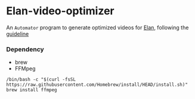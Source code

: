 # Elan-video-optimizer
An `Automator` program to generate optimized videos for [Elan](), following the [guideline](https://www.mpi.nl/tools/elan/docs/Video_encoding_guidelines_ELAN.pdf)

### Dependency
- brew
- FFMpeg


```
/bin/bash -c "$(curl -fsSL https://raw.githubusercontent.com/Homebrew/install/HEAD/install.sh)"
brew install ffmpeg
```